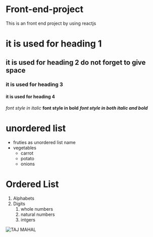 # Front-end-project
This is an front end project by using reactjs
# it is used for heading 1
## it is used for heading 2 do not forget to give space
### it is used for heading 3
#### it is used for heading 4
*font style in italic*
**font style in bold**
***font style in both italic and bold***
# unordered list
* fruties as unordered list name
* vegetables
  * carrot
  * potato
  * onions
# Ordered List
1. Alphabets
2. Digits
    1. whole numbers
    2. natural numbers
    3. intgers
 
 ![TAJ MAHAL](https://images.theconversation.com/files/228846/original/file-20180723-189310-1ymcybu.jpg?ixlib=rb-1.1.0&q=45&auto=format&w=754&fit=clip)
